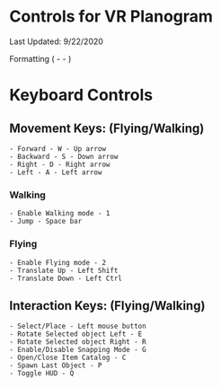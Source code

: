 # Controls for VR Planogram #

Last Updated: 9/22/2020

Formatting (<Action> - <Primary key> - <Secondary key>)

# Keyboard Controls #

## Movement Keys: (Flying/Walking) ##
	- Forward - W - Up arrow
	- Backward - S - Down arrow
	- Right - D - Right arrow
	- Left - A - Left arrow

### Walking ###
	- Enable Walking mode - 1
	- Jump - Space bar

### Flying ###
	- Enable Flying mode - 2
	- Translate Up - Left Shift
	- Translate Down - Left Ctrl

## Interaction Keys: (Flying/Walking) ##
	- Select/Place - Left mouse button
	- Rotate Selected object Left - E
	- Rotate Selected object Right - R
	- Enable/Disable Snapping Mode - G
	- Open/Close Item Catalog - C
	- Spawn Last Object - P
	- Toggle HUD - Q



